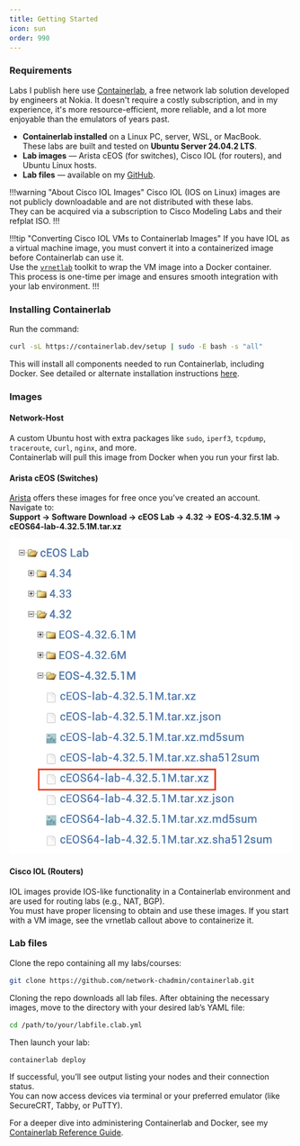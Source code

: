 ```yaml
---
title: Getting Started
icon: sun
order: 990
---
```


### Requirements

Labs I publish here use [Containerlab](https://containerlab.dev/), a free network lab solution developed by engineers at Nokia. It doesn't require a costly subscription, and in my experience, it's more resource-efficient, more reliable, and a lot more enjoyable than the emulators of years past.

- **Containerlab installed** on a Linux PC, server, WSL, or MacBook.  
  These labs are built and tested on **Ubuntu Server 24.04.2 LTS**.
- **Lab images** — Arista cEOS (for switches), Cisco IOL (for routers), and Ubuntu Linux hosts.
- **Lab files** — available on my [GitHub](https://github.com/network-chadmin/containerlab.git).

!!!warning "About Cisco IOL Images"
Cisco IOL (IOS on Linux) images are not publicly downloadable and are not distributed with these labs.  
They can be acquired via a subscription to Cisco Modeling Labs and their refplat ISO.
!!!

!!!tip "Converting Cisco IOL VMs to Containerlab Images"
If you have IOL as a virtual machine image, you must convert it into a containerized image before Containerlab can use it.  
Use the [`vrnetlab`](https://containerlab.dev/manual/vrnetlab/) toolkit to wrap the VM image into a Docker container.  
This process is one-time per image and ensures smooth integration with your lab environment.
!!!

### Installing Containerlab

Run the command:

```bash
curl -sL https://containerlab.dev/setup | sudo -E bash -s "all"
```

This will install all components needed to run Containerlab, including Docker. See detailed or alternate installation instructions [here](https://containerlab.dev/install/).

### Images

#### Network-Host
A custom Ubuntu host with extra packages like `sudo`, `iperf3`, `tcpdump`, `traceroute`, `curl`, `nginx`, and more.  
Containerlab will pull this image from Docker when you run your first lab.

#### Arista cEOS (Switches)
[Arista](https://www.arista.com/en/support/software-download) offers these images for free once you’ve created an account.  
Navigate to:  
**Support → Software Download → cEOS Lab → 4.32 → EOS-4.32.5.1M → cEOS64-lab-4.32.5.1M.tar.xz**

![Arista EOS version used in these labs|300x200](/static/getting-started/ceos-version.png)

#### Cisco IOL (Routers)
IOL images provide IOS-like functionality in a Containerlab environment and are used for routing labs (e.g., NAT, BGP).  
You must have proper licensing to obtain and use these images. If you start with a VM image, see the vrnetlab callout above to containerize it.

### Lab files

Clone the repo containing all my labs/courses:

```bash
git clone https://github.com/network-chadmin/containerlab.git
```

Cloning the repo downloads all lab files. After obtaining the necessary images, move to the directory with your desired lab’s YAML file:

```bash
cd /path/to/your/labfile.clab.yml
```

Then launch your lab:

```bash
containerlab deploy
```

If successful, you’ll see output listing your nodes and their connection status.  
You can now access devices via terminal or your preferred emulator (like SecureCRT, Tabby, or PuTTY).

For a deeper dive into administering Containerlab and Docker, see my [Containerlab Reference Guide](documentation/containerlab-reference).